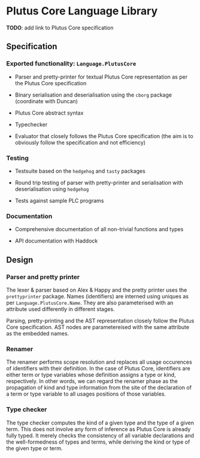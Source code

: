 # Plutus Core Language Library

**TODO**: add link to Plutus Core specification

## Specification

### Exported functionality: `Language.PlutusCore`

* Parser and pretty-printer for textual Plutus Core representation as per the Plutus Core specification

* Binary serialisation and deserialisation using the `cborg` package (coordinate with Duncan)

* Plutus Core abstract syntax

* Typechecker

* Evaluator that closely follows the Plutus Core specification (the aim is to obviously follow the specification and not efficiency)

### Testing

* Testsuite based on the `hedgehog` and `tasty` packages

* Round trip testing of parser with pretty-printer and serialisation with deserialisation using `hedgehog`

* Tests against sample PLC programs

### Documentation

* Comprehensive documentation of all non-trivial functions and types

* API documentation with Haddock


## Design

### Parser and pretty printer

The lexer & parser based on Alex & Happy and the pretty printer uses the `prettyprinter` package. Names (identifiers) are interned using uniques as per `Language.PlutusCore.Name`. They are also parameterised with an attribute used differently in different stages.

Parsing, pretty-printing and the AST representation closely follow the Plutus Core specification. AST nodes are parametereised with the same attribute as the embedded names.

### Renamer

The renamer performs scope resolution and replaces all usage occurences of identifiers with their definition. In the case of Plutus Core, identifiers are either term or type variables whose definition assigns a type or kind, respectively. In other words, we can regard the renamer phase as the propagation of kind and type information from the site of the declaration of a term or type variable to all usages positions of those variables.

### Type checker

The type checker computes the kind of a given type and the type of a given term. This does not involve any form of inference as Plutus Core is already fully typed. It merely checks the consistency of all variable declarations and the well-formedness of types and terms, while deriving the kind or type of the given type or term.
